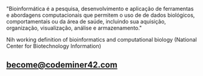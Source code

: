 <!-- .slide: data-background="../shared/img/code-nh-view.jpg" -->

"Bioinformática é a pesquisa, desenvolvimento e aplicação de ferramentas e abordagens computacionais que permitem o uso de de dados biológicos, comportamentais ou da área de saúde, incluindo sua aquisição, organização, visualização, análise e armazenamento."

Nih working definition of bioinformatics and computational biology (National Center for Biotechnology Information)

## [become@codeminer42.com][code-become] <!-- .element: class="to-lowercase" -->

[code-logo]: ../shared/img/codeminer42-main.png
[code-become]: mailto:become@codeminer42.com
